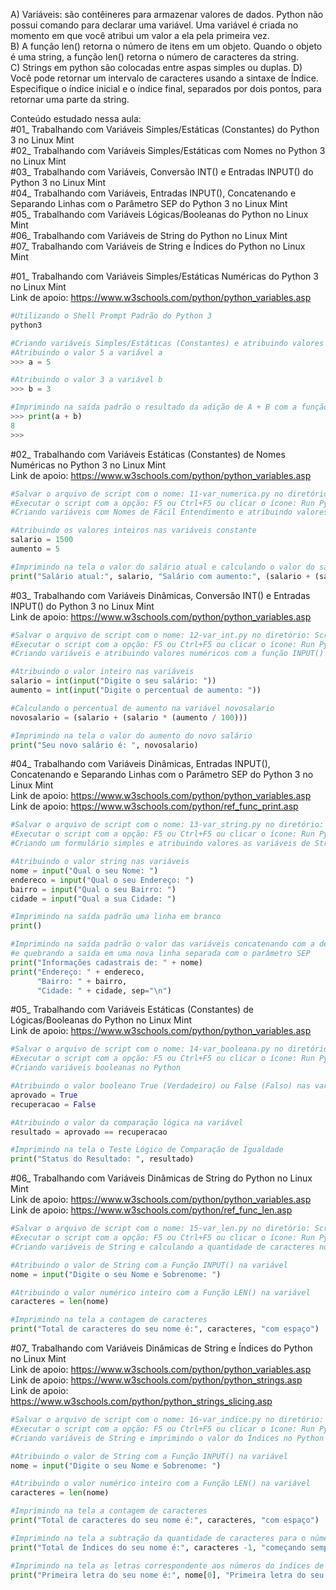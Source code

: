 A) Variáveis: ​são contêineres para armazenar valores de dados. Python não possui comando para declarar uma variável. Uma variável é criada no momento em que você atribui um valor a ela pela primeira vez.<br>
B) A função len() retorna o número de itens em um objeto. Quando o objeto é uma string, a função len() retorna o número de caracteres da string.<br>
C) Strings em python são colocadas entre aspas simples ou duplas.
D) Você pode retornar um intervalo de caracteres usando a sintaxe de Índice. Especifique o índice inicial e o índice final, separados por dois pontos, para retornar uma parte da string.

Conteúdo estudado nessa aula:<br>
#01_ Trabalhando com Variáveis Simples/Estáticas (Constantes) do Python 3 no Linux Mint<br>
#02_ Trabalhando com Variáveis Simples/Estáticas com Nomes no Python 3 no Linux Mint<br>
#03_ Trabalhando com Variáveis, Conversão INT() e Entradas INPUT() do Python 3 no Linux Mint<br>
#04_ Trabalhando com Variáveis, Entradas INPUT(), Concatenando e Separando Linhas com o Parâmetro SEP do Python 3 no Linux Mint<br>
#05_ Trabalhando com Variáveis Lógicas/Booleanas do Python no Linux Mint<br>
#06_ Trabalhando com Variáveis de String do Python no Linux Mint<br>
#07_ Trabalhando com Variáveis de String e Índices do Python no Linux Mint<br>

#01_ Trabalhando com Variáveis Simples/Estáticas Numéricas do Python 3 no Linux Mint<br>
Link de apoio: https://www.w3schools.com/python/python_variables.asp
```bash
#Utilizando o Shell Prompt Padrão do Python 3
python3
```
```python
#Criando variáveis Simples/Estáticas (Constantes) e atribuindo valores numéricos
#Atribuindo o valor 5 a variável a
>>> a = 5

#Atribuindo o valor 3 a variável b
>>> b = 3

#Imprimindo na saída padrão o resultado da adição de A + B com a função PRINT()
>>> print(a + b)
8
>>>
```

#02_ Trabalhando com Variáveis Estáticas (Constantes) de Nomes Numéricas no Python 3 no Linux Mint<br>
Link de apoio: https://www.w3schools.com/python/python_variables.asp
```python
#Salvar o arquivo de script com o nome: 11-var_numerica.py no diretório: ScriptsPython
#Executar o script com a opção: F5 ou Ctrl+F5 ou clicar o ícone: Run Python File
#Criando variáveis com Nomes de Fácil Entendimento e atribuindo valores numéricos

#Atribuindo os valores inteiros nas variáveis constante
salario = 1500
aumento = 5

#Imprimindo na tela o valor do salário atual e calculando o valor do salário com aumento
print("Salário atual:", salario, "Salário com aumento:", (salario + (salario * (aumento / 100))))
```

#03_ Trabalhando com Variáveis Dinâmicas, Conversão INT() e Entradas INPUT() do Python 3 no Linux Mint<br>
Link de apoio: https://www.w3schools.com/python/python_variables.asp
```python
#Salvar o arquivo de script com o nome: 12-var_int.py no diretório: ScriptsPython
#Executar o script com a opção: F5 ou Ctrl+F5 ou clicar o ícone: Run Python File
#Criando variáveis e atribuindo valores numéricos com a função INPUT()

#Atribuindo o valor inteiro nas variáveis
salario = int(input("Digite o seu salário: "))
aumento = int(input("Digite o percentual de aumento: "))

#Calculando o percentual de aumento na variável novosalario
novosalario = (salario + (salario * (aumento / 100)))

#Imprimindo na tela o valor do aumento do novo salário
print("Seu novo salário é: ", novosalario)
```

#04_ Trabalhando com Variáveis Dinâmicas, Entradas INPUT(), Concatenando e Separando Linhas com o Parâmetro SEP do Python 3 no Linux Mint<br>
Link de apoio: https://www.w3schools.com/python/python_variables.asp<br>
Link de apoio: https://www.w3schools.com/python/ref_func_print.asp
```python
#Salvar o arquivo de script com o nome: 13-var_string.py no diretório: ScriptsPython
#Executar o script com a opção: F5 ou Ctrl+F5 ou clicar o ícone: Run Python File
#Criando um formulário simples e atribuindo valores as variáveis de String com a função INPUT()

#Atribuindo o valor string nas variáveis
nome = input("Qual o seu Nome: ")
endereco = input("Qual o seu Endereço: ")
bairro = input("Qual o seu Bairro: ")
cidade = input("Qual a sua Cidade: ")

#Imprimindo na saída padrão uma linha em branco
print()

#Imprimindo na saída padrão o valor das variáveis concatenando com a descrição
#e quebrando a saída em uma nova linha separada com o parâmetro SEP
print("Informações cadastrais de: " + nome)
print("Endereço: " + endereco,
      "Bairro: " + bairro,
      "Cidade: " + cidade, sep="\n")
```

#05_ Trabalhando com Variáveis Estáticas (Constantes) de Lógicas/Booleanas do Python no Linux Mint<br>
Link de apoio: https://www.w3schools.com/python/python_variables.asp
```python
#Salvar o arquivo de script com o nome: 14-var_booleana.py no diretório: ScriptsPython
#Executar o script com a opção: F5 ou Ctrl+F5 ou clicar o ícone: Run Python File
#Criando variáveis booleanas no Python

#Atribuindo o valor booleano True (Verdadeiro) ou False (Falso) nas variáveis
aprovado = True
recuperacao = False

#Atribuindo o valor da comparação lógica na variável
resultado = aprovado == recuperacao

#Imprimindo na tela o Teste Lógico de Comparação de Igualdade
print("Status do Resultado: ", resultado)
```

#06_ Trabalhando com Variáveis Dinâmicas de String do Python no Linux Mint<br>
Link de apoio: https://www.w3schools.com/python/python_variables.asp<br>
Link de apoio: https://www.w3schools.com/python/ref_func_len.asp
```python
#Salvar o arquivo de script com o nome: 15-var_len.py no diretório: ScriptsPython
#Executar o script com a opção: F5 ou Ctrl+F5 ou clicar o ícone: Run Python File
#Criando variáveis de String e calculando a quantidade de caracteres no Python

#Atribuindo o valor de String com a Função INPUT() na variável
nome = input("Digite o seu Nome e Sobrenome: ")

#Atribuindo o valor numérico inteiro com a Função LEN() na variável
caracteres = len(nome)

#Imprimindo na tela a contagem de caracteres
print("Total de caracteres do seu nome é:", caracteres, "com espaço")
```

#07_ Trabalhando com Variáveis Dinâmicas de String e Índices do Python no Linux Mint<br>
Link de apoio: https://www.w3schools.com/python/python_variables.asp<br>
Link de apoio: https://www.w3schools.com/python/python_strings.asp<br>
Link de apoio: https://www.w3schools.com/python/python_strings_slicing.asp
```python
#Salvar o arquivo de script com o nome: 16-var_indice.py no diretório: ScriptsPython
#Executar o script com a opção: F5 ou Ctrl+F5 ou clicar o ícone: Run Python File
#Criando variáveis de String e imprimindo o valor do Índices no Python

#Atribuindo o valor de String com a Função INPUT() na variável
nome = input("Digite o seu Nome e Sobrenome: ")

#Atribuindo o valor numérico inteiro com a Função LEN() na variável
caracteres = len(nome)

#Imprimindo na tela a contagem de caracteres
print("Total de caracteres do seu nome é:", caracteres, "com espaço")

#Imprimindo na tela a subtração da quantidade de caracteres para o número correto do Índice
print("Total de Índices do seu nome é:", caracteres -1, "começando sempre com 0 (zero)")

#Imprimindo na tela as letras correspondente aos números do índices de cada carácter
print("Primeira letra do seu nome é:", nome[0], "Primeira letra do seu sobrenome é:", nome[7])
```